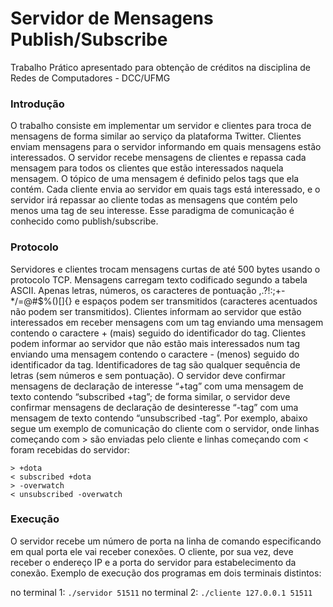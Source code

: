 # Servidor de Mensagens Publish/Subscribe

Trabalho Prático apresentado para obtenção de créditos na disciplina de Redes de Computadores - DCC/UFMG

### Introdução

O trabalho consiste em implementar um servidor e clientes para troca de mensagens de forma similar ao serviço da plataforma Twitter. Clientes enviam mensagens para o servidor informando em quais mensagens estão interessados. O servidor recebe mensagens de clientes e repassa cada mensagem para todos os clientes que estão interessados naquela mensagem. O tópico de uma mensagem é definido pelos tags que ela contém. Cada cliente envia ao servidor em quais tags está interessado, e o servidor irá repassar ao cliente todas as mensagens que contém pelo menos uma tag de seu interesse. Esse paradigma de comunicação é conhecido como publish/subscribe.

### Protocolo

Servidores e clientes trocam mensagens curtas de até 500 bytes usando o protocolo TCP. Mensagens carregam texto codificado segundo a tabela ASCII. Apenas letras, números, os
caracteres de pontuação ,.?!:;+-*/=@#$%()[]{} e espaços podem ser transmitidos (caracteres acentuados não podem ser transmitidos). Clientes informam ao servidor que estão interessados em receber mensagens com um tag enviando uma mensagem contendo o caractere + (mais) seguido do identificador do tag. Clientes podem informar ao servidor que não estão mais interessados num tag enviando uma mensagem contendo o caractere - (menos) seguido do identificador da tag. Identificadores de tag são qualquer sequência de letras (sem números e sem pontuação). O servidor deve confirmar mensagens de declaração de interesse “+tag” com uma mensagem de texto contendo “subscribed +tag”; de forma similar, o servidor deve confirmar mensagens de declaração de desinteresse “-tag” com uma mensagem de texto contendo “unsubscribed
-tag”. Por exemplo, abaixo segue um exemplo de comunicação do cliente com o servidor, onde linhas começando com > são enviadas pelo cliente e linhas começando com < foram recebidas do servidor:

````
> +dota
< subscribed +dota
> -overwatch
< unsubscribed -overwatch
````

### Execução

O servidor recebe um número de porta na linha de comando especificando em qual porta ele vai receber conexões. O cliente, por sua vez, deve receber o endereço IP e a porta do servidor para estabelecimento da conexão. Exemplo de execução dos programas em dois terminais distintos:

no terminal 1: `./servidor 51511`
no terminal 2: `./cliente 127.0.0.1 51511`
